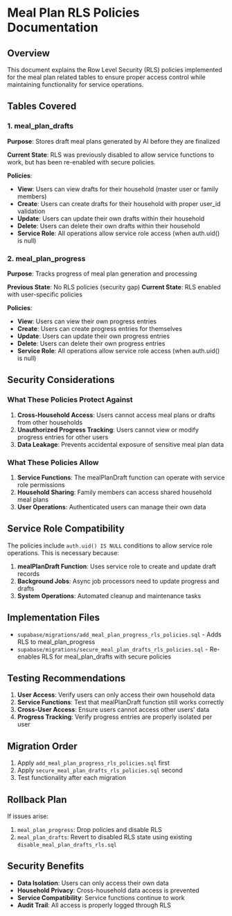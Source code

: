 # Meal Plan RLS Policies Documentation

## Overview

This document explains the Row Level Security (RLS) policies implemented for the meal plan related tables to ensure proper access control while maintaining functionality for service operations.

## Tables Covered

### 1. meal_plan_drafts
**Purpose**: Stores draft meal plans generated by AI before they are finalized

**Current State**: RLS was previously disabled to allow service functions to work, but has been re-enabled with secure policies.

**Policies**:
- **View**: Users can view drafts for their household (master user or family members)
- **Create**: Users can create drafts for their household with proper user_id validation
- **Update**: Users can update their own drafts within their household
- **Delete**: Users can delete their own drafts within their household
- **Service Role**: All operations allow service role access (when auth.uid() is null)

### 2. meal_plan_progress
**Purpose**: Tracks progress of meal plan generation and processing

**Previous State**: No RLS policies (security gap)
**Current State**: RLS enabled with user-specific policies

**Policies**:
- **View**: Users can view their own progress entries
- **Create**: Users can create progress entries for themselves
- **Update**: Users can update their own progress entries
- **Delete**: Users can delete their own progress entries
- **Service Role**: All operations allow service role access (when auth.uid() is null)

## Security Considerations

### What These Policies Protect Against

1. **Cross-Household Access**: Users cannot access meal plans or drafts from other households
2. **Unauthorized Progress Tracking**: Users cannot view or modify progress entries for other users
3. **Data Leakage**: Prevents accidental exposure of sensitive meal plan data

### What These Policies Allow

1. **Service Functions**: The mealPlanDraft function can operate with service role permissions
2. **Household Sharing**: Family members can access shared household meal plans
3. **User Operations**: Authenticated users can manage their own data

## Service Role Compatibility

The policies include `auth.uid() IS NULL` conditions to allow service role operations. This is necessary because:

1. **mealPlanDraft Function**: Uses service role to create and update draft records
2. **Background Jobs**: Async job processors need to update progress and drafts
3. **System Operations**: Automated cleanup and maintenance tasks

## Implementation Files

- `supabase/migrations/add_meal_plan_progress_rls_policies.sql` - Adds RLS to meal_plan_progress
- `supabase/migrations/secure_meal_plan_drafts_rls_policies.sql` - Re-enables RLS for meal_plan_drafts with secure policies

## Testing Recommendations

1. **User Access**: Verify users can only access their own household data
2. **Service Functions**: Test that mealPlanDraft function still works correctly
3. **Cross-User Access**: Ensure users cannot access other users' data
4. **Progress Tracking**: Verify progress entries are properly isolated per user

## Migration Order

1. Apply `add_meal_plan_progress_rls_policies.sql` first
2. Apply `secure_meal_plan_drafts_rls_policies.sql` second
3. Test functionality after each migration

## Rollback Plan

If issues arise:
1. `meal_plan_progress`: Drop policies and disable RLS
2. `meal_plan_drafts`: Revert to disabled RLS state using existing `disable_meal_plan_drafts_rls.sql`

## Security Benefits

- **Data Isolation**: Users can only access their own data
- **Household Privacy**: Cross-household data access is prevented
- **Service Compatibility**: Service functions continue to work
- **Audit Trail**: All access is properly logged through RLS
